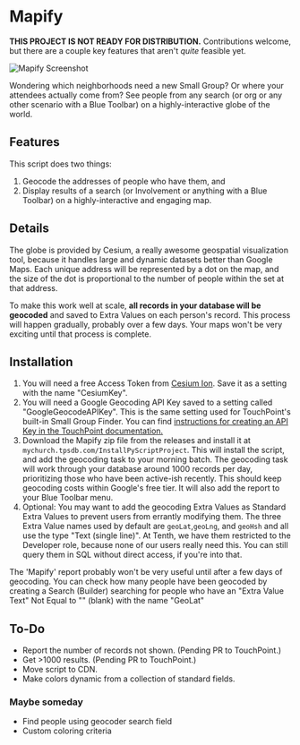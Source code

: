 # Mapify

**THIS PROJECT IS NOT READY FOR DISTRIBUTION.** Contributions welcome, but there are a couple key features that
aren't *quite* feasible yet.  

![Mapify Screenshot](https://github.com/TenthPres/TouchPointScripts/blob/master/.documentation/MapifyScreenshot.png?raw=true)

Wondering which neighborhoods need a new Small Group?  Or where your attendees actually come from?  See 
people from any search (or org or any other scenario with a Blue Toolbar) on a highly-interactive globe of the 
world.

## Features

This script does two things:
1. Geocode the addresses of people who have them, and
1. Display results of a search (or Involvement or anything with a Blue Toolbar) on a highly-interactive and engaging 
   map.

## Details
The globe is provided by Cesium, a really awesome geospatial visualization tool, because it handles large and 
dynamic datasets better than Google Maps.  Each unique address will be represented by a dot on the map, and the
size of the dot is proportional to the number of people within the set at that address. 

To make this work well at scale, **all records in your database will be geocoded** and saved to Extra Values on each 
person's record.  This process will happen gradually, probably over a few days.  Your maps won't be very exciting until 
that process is complete. 

## Installation
1.  You will need a free Access Token from [Cesium Ion](https://cesium.com/ion/tokens).  Save it as a setting with 
    the name "CesiumKey".  
1.  You will need a Google Geocoding API Key saved to a setting called "GoogleGeocodeAPIKey".  This is the same setting 
    used for TouchPoint's built-in Small Group Finder.  You can find [instructions for creating an API Key in the 
    TouchPoint documentation.](https://docs.touchpointsoftware.com/Organizations/SmallGroupFinderMap.html)
1.  Download the Mapify zip file from the releases and install it at `mychurch.tpsdb.com/InstallPyScriptProject`.  This 
    will install the script, and add the geocoding task to your morning batch.  The geocoding task will work through 
    your database around 1000 records per day, prioritizing those who have been active-ish recently.  This should keep
    geocoding costs within Google's free tier.  It will also add the report to your Blue Toolbar menu.
1.  Optional: You may want to add the geocoding Extra Values as Standard Extra Values to prevent users from errantly 
    modifying them.  The three Extra Value names used by default are `geoLat`,`geoLng`, and `geoHsh` and all use the 
    type "Text (single line)".  At Tenth, we have them restricted to the Developer role, because none of our users 
    really need this.  You can still query them in SQL without direct access, if you're into that.

The 'Mapify' report probably won't be very useful until after a few days of geocoding.  You can check how many people 
have been geocoded by creating a Search (Builder) searching for people who have an "Extra Value Text" Not Equal to "" 
(blank) with the name "GeoLat"

## To-Do
- Report the number of records not shown.  (Pending PR to TouchPoint.)
- Get >1000 results.  (Pending PR to TouchPoint.)
- Move script to CDN.
- Make colors dynamic from a collection of standard fields.

### Maybe someday
- Find people using geocoder search field
- Custom coloring criteria
